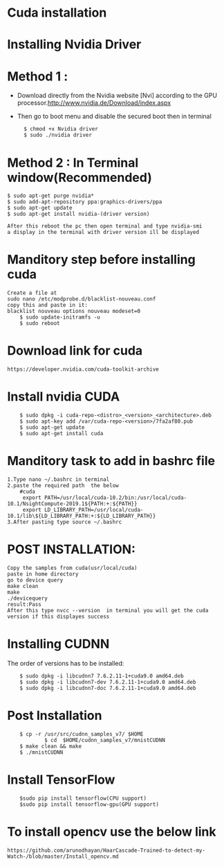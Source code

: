 
# Cuda installation
#  Installing Nvidia Driver 
  # Method 1 :

-  Download  directly  from  the  Nvidia  website  [Nvi]  according  to  the  GPU
   processor.http://www.nvidia.de/Download/index.aspx

- Then go to boot menu and disable the secured boot then in terminal

		$ chmod +x Nvidia driver
		$ sudo ./nvidia driver

# Method 2 :  In Terminal window(Recommended)

	$ sudo apt-get purge nvidia*
	$ sudo add-apt-repository ppa:graphics-drivers/ppa
	$ sudo apt-get update
	$ sudo apt-get install nvidia-(driver version)
	
	After this reboot the pc then open terminal and type nvidia-smi
	a display in the terminal with driver version ill be displayed





#  Manditory step before installing cuda

	Create a file at
	sudo nano /etc/modprobe.d/blacklist-nouveau.conf   
	copy this and paste in it:
	blacklist nouveau options nouveau modeset=0
		$ sudo update-initramfs -u
		$ sudo reboot
# Download link for cuda
	https://developer.nvidia.com/cuda-toolkit-archive

#  Install nvidia CUDA
		$ sudo dpkg -i cuda-repo-<distro>_<version>_<architecture>.deb
		$ sudo apt-key add /var/cuda-repo-<version>/7fa2af80.pub
		$ sudo apt-get update
		$ sudo apt-get install cuda
# Manditory task to add in bashrc file
	1.Type nano ~/.bashrc in terminal
	2.paste the required path  the below
		#cuda
		 export PATH=/usr/local/cuda-10.2/bin:/usr/local/cuda-10.1/NsightCompute-2019.1${PATH:+:${PATH}}
		 export LD_LIBRARY_PATH=/usr/local/cuda-10.1/lib\${LD_LIBRARY_PATH:+:${LD_LIBRARY_PATH}}
	3.After pasting type source ~/.bashrc
       	
# POST INSTALLATION:

	Copy the samples from cuda(usr/local/cuda)
	paste in home directory
	go to device query 
	make clean
	make
	./devicequery
	result:Pass
	After this type nvcc --version  in terminal you will get the cuda version if this displayes success

# Installing CUDNN

The order of versions has to be installed:

		$ sudo dpkg -i libcudnn7 7.6.2.11-1+cuda9.0 amd64.deb
		$ sudo dpkg -i libcudnn7-dev 7.6.2.11-1+cuda9.0 amd64.deb
		$ sudo dpkg -i libcudnn7-doc 7.6.2.11-1+cuda9.0 amd64.deb
		
# Post Installation
		$ cp -r /usr/src/cudnn_samples_v7/ $HOME
                $ cd  $HOME/cudnn_samples_v7/mnistCUDNN
		$ make clean && make
		$ ./mnistCUDNN
# Install TensorFlow

		$sudo pip install tensorflow(CPU support)
		$sudo pip install tensorflow-gpu(GPU support)
# To install opencv use the below link
	https://github.com/arunodhayan/HaarCascade-Trained-to-detect-my-Watch-/blob/master/Install_opencv.md

